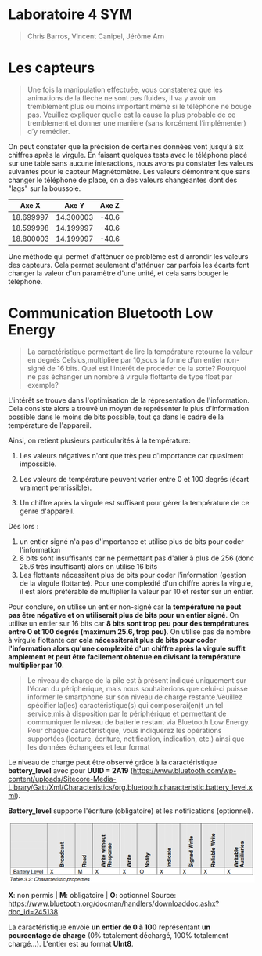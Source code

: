 # Laboratoire 4 SYM

> Chris Barros, Vincent Canipel, Jérôme Arn

# Les capteurs

> Une  fois  la  manipulation effectuée,  vous  constaterez  que  les  animations  de  la  flèche  ne  sont  pas fluides,  il  va  y  avoir  un  tremblement plus  ou  moins  important même  si  le  téléphone  ne  bouge  pas. Veuillez expliquer quelle est la cause la plus probable de ce tremblement et donner une manière (sans forcément l’implémenter) d’y remédier.

On peut constater que la précision de certaines données vont jusqu'à six chiffres après la virgule. En faisant quelques tests avec le téléphone placé sur une table sans aucune interactions, nous avons pu constater les valeurs suivantes pour le capteur Magnétomètre. Les valeurs démontrent que sans changer le téléphone de place, on a des valeurs changeantes dont des "lags" sur la boussole.

| Axe X     | Axe Y     | Axe Z |
| --------- | --------- | ----- |
| 18.699997 | 14.300003 | -40.6 |
| 18.599998 | 14.199997 | -40.6 |
| 18.800003 | 14.199997 | -40.6 |

Une méthode qui permet d'atténuer ce problème est d'arrondir les valeurs des capteurs. Cela permet seulement d'atténuer car parfois les écarts font changer la valeur d'un paramètre d'une unité, et cela sans bouger le téléphone. 

# Communication Bluetooth Low Energy

> La  caractéristique  permettant  de  lire  la  température  retourne  la  valeur  en  degrés  Celsius,multipliée par 10,sous la forme d’un entier non-signé de 16 bits. Quel est l’intérêt de procéder de  la  sorte?  Pourquoi  ne  pas  échanger  un nombre  à  virgule  flottante  de  type float par exemple?

L'intérêt se trouve dans l'optimisation de la répresentation de l'information. Cela consiste alors a trouvé un moyen de représenter le plus d'information possible dans le moins de bits possible, tout ça dans le cadre de la température de l'appareil.

Ainsi, on retient plusieurs particularités à la température:
    

1.  Les valeurs négatives n'ont que très peu d'importance car quasiment impossible.
    
2. Les valeurs de température peuvent varier entre 0 et 100 degrés (écart vraiment permissible).

3. Un chiffre après la virgule est suffisant pour gérer la température de ce genre d'appareil.

  Dès lors : 

1. un entier signé n'a pas d'importance et utilise plus de bits pour coder l'information
2.  8 bits sont insuffisants car ne permettant pas d'aller à plus de 256 (donc 25.6 très insuffisant) alors on utilise 16 bits
3. Les flottants nécessitent plus de bits pour coder l'information (gestion de la virgule flottante). Pour une complexité d'un chiffre après la virgule, il est alors préférable de multiplier la valeur par 10 et rester sur un entier. 

Pour conclure, on utilise un entier non-signé car **la température ne peut pas être négative et on utiliserait plus de bits pour un entier signé**. On utilise un entier sur 16 bits car **8 bits sont trop peu pour des températures entre 0 et 100 degrés (maximum 25.6, trop peu)**. On utilise pas de nombre à virgule flottante car **cela nécessiterait plus de bits pour coder l'information alors qu'une complexité d'un chiffre après la virgule suffit amplement et peut être facilement obtenue en divisant la température multiplier par 10**.

> Le niveau de charge de la pile est à présent indiqué uniquement sur l’écran du périphérique, mais nous souhaiterions que celui-ci puisse informer le smartphone sur son niveau de charge restante.Veuillez spécifier la(les) caractéristique(s) qui composerai(en)t un tel service,mis à disposition par le périphérique et permettant de communiquer le niveau de batterie restant via Bluetooth  Low  Energy. Pour  chaque  caractéristique,  vous  indiquerez  les  opérations supportées (lecture, écriture, notification, indication, etc.) ainsi que les données échangées et leur format

Le niveau de charge peut être observé grâce à la caractéristique **battery_level** avec pour **UUID = 2A19** (https://www.bluetooth.com/wp-content/uploads/Sitecore-Media-Library/Gatt/Xml/Characteristics/org.bluetooth.characteristic.battery_level.xml).

**Battery_level** supporte l'écriture (obligatoire) et les notifications (optionnel).

<img src = "./batteryLevelChar.png">

**X**: non permis | **M**: obligatoire | **O**: optionnel
Source: https://www.bluetooth.org/docman/handlers/downloaddoc.ashx?doc_id=245138

La caractéristique envoie **un entier de 0 à 100** représentant **un pourcentage de charge** (0% totalement déchargé, 100% totalement chargé...). L'entier est au format **UInt8**.


